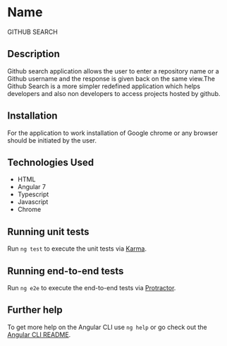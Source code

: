 # Name
GITHUB SEARCH

## Description
Github search application allows the user to enter a repository name or a Github username and the response is given back on the same view.The Github Search is a more simpler redefined application which helps developers and also non developers to access projects hosted by github.


## Installation
For the application to work installation of Google chrome or any browser should be initiated by the user.


## Technologies Used
<ul>

<li>HTML</li>
<li>Angular 7</li>
<li>Typescript</li>
<li>Javascript</li>
<li>Chrome</li>
</ul>

## Running unit tests

Run `ng test` to execute the unit tests via [Karma](https://karma-runner.github.io).

## Running end-to-end tests

Run `ng e2e` to execute the end-to-end tests via [Protractor](http://www.protractortest.org/).

## Further help

To get more help on the Angular CLI use `ng help` or go check out the [Angular CLI README](https://github.com/angular/angular-cli/blob/master/README.md).
